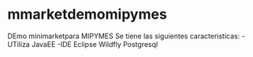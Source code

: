 # mmarketdemomipymes
DEmo minimarketpara MIPYMES
Se tiene las siguientes caracteristicas:
-UTiliza JavaEE
-IDE Eclipse
Wildfly
Postgresql

